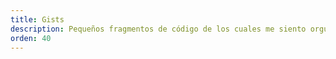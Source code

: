 ```yaml
---
title: Gists
description: Pequeños fragmentos de código de los cuales me siento orgulloso
orden: 40
---
```

